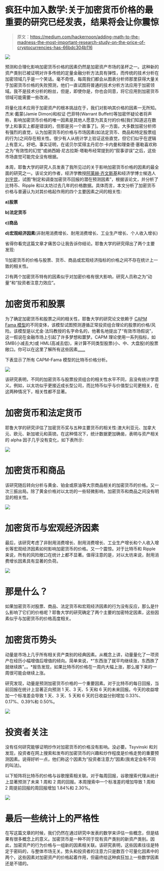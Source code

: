 # 疯狂中加入数学:关于加密货币价格的最重要的研究已经发表，结果将会让你震惊

> 原文：<https://medium.com/hackernoon/adding-math-to-the-madness-the-most-important-research-study-on-the-price-of-cryptocurrencies-has-66bdc304b116>

![](img/a427b996fb8be5a6da98539ce69f167a.png)

预测和合理化影响加密货币价格的因素仍然是加密资产市场的圣杯之一。这种新的资产类别已被证明对许多传统的定量金融分析方法具有弹性，而传统的技术分析在加密领域几乎是一个笑话。毫不奇怪，每周我们都会从图表分析师那里获得大量关于加密货币价格的失败预测，他们一直试图将普通的技术分析方法应用于加密领域。我不是技术分析的粉丝，但是，即使你是，你也会同意，将它应用到加密货币领域可能需要一些改进。

将量化技术应用于加密资产的根本挑战在于，我们对影响其价格的因素一无所知。杰米·戴蒙(Jamie Dimon)和权证·巴菲特(Warrant Buffett)等加密怀疑论者将声称，影响加密货币价格的唯一因素是其他人愿意为其支付的价格[我们知道这在数学上和事实上都是错误的，但那是另一个故事了]。另一方面，大多数加密分析师有强烈的直觉，认为加密货币的价格与市场因素(如法定货币、商品和特定股票组的行为)之间存在相关性。很少有人从统计学上验证这些直觉，但它们似乎在逻辑上有意义。好吧。事实证明，在诺贝尔奖得主丹尼尔·卡内曼和理查德·塞勒喜欢称之为“有效性的幻觉”或纳西姆·尼古拉斯·塔勒布经常提到的“叙事谬误”之后，这些市场直觉可能完全没有根据。

本周，耶鲁大学的研究人员发表了我所见过的关于影响加密货币价格的因素的最全面的研究之一。该论文的作者，经济学教授[阿莱赫·齐文斯基](https://economics.yale.edu/people/aleh-tsyvinski)和经济学博士候选人[刘宇昆](https://economics.yale.edu/people/yukun-liu)，试图“制定和调查加密货币回报的潜在预测因素”，根据该论文，并分析了比特币、Ripple 和以太坊过去几年的价格数据。具体而言，本文分析了加密货币价格与普遍认为对其价格起作用的四个主要因素之间的相关性:

**a)股票**

**b)法定货币**

**c)商品**

**d)宏观经济因素**(非耐用消费增长、耐用消费增长、工业生产增长、个人收入增长)

省得你看完这篇文章才痛苦😉让我告诉你结论。耶鲁大学的研究得出了两个主要发现:

1)加密货币的价格与股票、货币、商品或宏观经济指标的价格之间不存在统计上一致的相关性。

2)有两个加密货币特有的因素似乎对加密价格有很大影响，研究人员称之为“动量”和“投资者注意力效应”。

# 加密货币和股票

为了确定加密货币和股票之间的相关性，耶鲁大学的研究论文依赖于 [CAPM Fama 模型](https://en.wikipedia.org/wiki/Fama%E2%80%93French_three-factor_model)的不同变体，该模型试图预测遵循正常投资组合理论的股票的价格/风险。该模型是以尤金·法玛教授的名字命名的，他著名地提出了“有效市场假说”，这一假说在金融市场上引起了许多梦想和噩梦。CAPM 理论使用一系列指标，如 SMB(小减去大)或 HML(高减去低)，来计算不同类型股票(小、中、大盘股)的股票敞口。你可以在这里了解所有这些因素[……](http://mba.tuck.dartmouth.edu/pages/faculty/ken.french/Data_Library/f-f_5_factors_2x3.html)

下表显示了所有 CAPM-Fama 模型的比特币价格分析。

![](img/f63bd33731ccf923908ab2a447d3d6a5.png)

该研究表明，不同的加密货币与股票投资组合的相关性水平不同，且没有统计学意义。例如，以太坊似乎更接近成长型公司，而比特币似乎与价值型公司更相关，在这两种情况下，相关性都不显著。

# 加密货币和法定货币

耶鲁大学的研究评估了加密货币奖与五种主要货币的相关性:澳大利亚元、加拿大元、欧元、新加坡元和英镑。在这种情况下，统计数据更加确凿，表明与资产相关的 alpha 因子几乎没有变化，如下表所示:

![](img/47220e9e8b1e640878531aa8be69376c.png)

# 加密货币和商品

该研究随后转向分析与黄金、铂金或原油等大宗商品相关的加密货币的价格。又一次三振出局。除了黄金价格对以太坊的一些轻微影响，加密货币和商品之间没有明显的相关性。

![](img/80ada5c68c9f79d596d31204703ac4a3.png)

# 加密货币与宏观经济因素

最后，该研究考虑了非耐用消费增长、耐用消费增长、工业生产增长和个人收入增长等宏观经济因素如何影响加密货币的价格。又一个震惊。对于比特币和 Ripple 来说，所有的风险敞口在统计上都不显著。值得注意的是，对以太坊来说，耐用消费增长因素具有显著的负荷。

![](img/7bceb94d5c36bc3053aa0b7b51f1fc10.png)

# 那是什么？

如果加密货币对股票、商品、法定货币和宏观经济因素的行为没有反应，那么是什么影响了它们的价格呢？耶鲁大学的研究确定了两个主要的加密特定因素，这些因素似乎与加密货币的价格高度相关。

# 加密货币势头

动量是市场上几乎所有相关资产类别的经典因素。从概念上讲，动量量化了一项资产在经历小幅增值后增值的倾向。简单来说，*“东西涨了就平均继续涨，东西跌了就继续跌”。。*报告发现，如果比特币的价格在一周内大幅上涨，那么接下来的一周很可能会继续上涨。

研究发现，动量是预测加密货币价格的一个重要因素。对于比特币的每日回报，当前回报在统计上显著正向预测 1 天、3 天、5 天和 6 天的未来回报。今天的收益增加一个标准差会导致 1 天、3 天、5 天和 6 天的日收益分别增加 0.33%、0.17%、0.39%和 0.50%。

![](img/5570c5df3b5dbd0f304bb15331152481.png)

# 投资者关注

没有任何研究能够证明炒作对加密货币的价格没有影响。没必要。Tsyvinski 和刘发现，投资者在网上搜索和发布的加密货币的兴趣和炒作程度是价格走势的重要预测因素。说得好听一点，他们称这个因素为“投资者注意力”因素(我肯定会有不同的叫法)。

以下矩阵将比特币的价格与谷歌搜索相关联。对于每周回报，谷歌搜索代理从统计上显著预测了未来 1 周和 2 周的回报。本周搜索中一个标准差的增加导致 1 周和 2 周提前回报的周回报增加 1.84%和 2.30%。

![](img/496587012463a67f33a6c14d6a5253e2.png)

# 最后一些统计上的严格性

在写这篇文章的时候，我们仍然在通过研究中发表的数学来评估一些概念，但是结果有很多概念上的意义。加密货币是一种不同于现有资产类别的新资产类别。因此，加密资产的行为价格与一组新的因素相关联。该研究表明，这些因素往往是特定于密码的，与整体市场无关。势头和投资者的注意力只是数百个可量化因素中的两个，这些因素对加密资产的价格起着作用，但最终给这种疯狂加上一些数学因素还是不错的。
